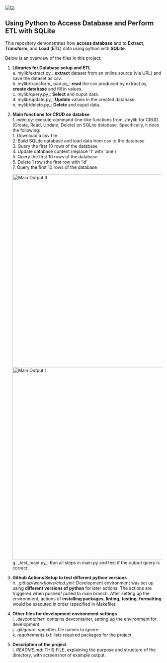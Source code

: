 [![CI](https://github.com/nogibjj/SQLite_YCLiu/actions/workflows/cicd.yml/badge.svg)](https://github.com/nogibjj/SQLite_YCLiu/actions/workflows/cicd.yml)
## Using Python to Access Database and Perform ETL with SQLite

This repository demonstrates how **access database** and to **Extract**, **Transform**, and **Load** (**ETL**) data using python with **SQLite**.

Below is an overview of the files in this project:

1. **Libraries for Database setup and ETL**
   <br>a. mylib/extract.py_: **extract** dataset from an online source (via URL) and save the dataset as csv.
   <br>b. mylib/transform_load.py_: **read** the csv produced by extract.py, **create database** and fill in values.
   <br>c. mylib/query.py_: **Select** and ouput data.
   <br>d. mylib/update.py_: **Update** values in the created database.
   <br>e. mylib/delete.py_: **Delete** and ouput data.
   

3. **Main functions for CRUD on databse**
   <br>f. _main.py_: execute command-line-like functions from ./mylib for CRUD (Create, Read, Update, Delete) on SQLite database. Specifically, it does the following:
<br>       1. Download a csv file
<br>       2. Build SQLite database and load data from csv to the database
<br>       3. Query the first 10 rows of the database
<br>       4. Update database content (replace '1' with 'one')
<br>       5. Query the first 10 rows of the database
<br>       6. Delete 1 row (the first row with 'id'
<br>       7. Query the first 10 rows of the database

     <img width="620" alt="Main Output II" src="https://github.com/nogibjj/SQLite_YCLiu/assets/46064664/203ba72a-ddf6-44d9-b3e9-e951d3fcaa2d">
     <img width="620" alt="Main Output I" src="https://github.com/nogibjj/SQLite_YCLiu/assets/46064664/058c8478-688d-4888-a302-65296780720f">
   <br>g. _test_main.py_: Run all steps in main.py and test if the output query is correct.
   
4. **Github Actions Setup to test different python versions**
  <br>h. _.github/workflows/cicd.yml_: Development environment was set up using **different versions of python** for later actions. The actions are triggered when pushed/ pulled to main branch. After setting up the environment, actions of **installing packages**, **linting**, **testing**, **formatting** would be executed in order (specified in Makefile). 

5. **Other files for development environment settings**
  <br>i. _.devcontainer_: contains devcontainer, setting up the environment for development.
  <br>j. _.gitignore_: specifies file names to ignore.
  <br>k. _requirements.txt_: lists required packages for the project.

6. **Description of the project**
   <br>l. _README.md_: THIS FILE, explaining the purpose and structure of the directory, with screenshot of example output.


